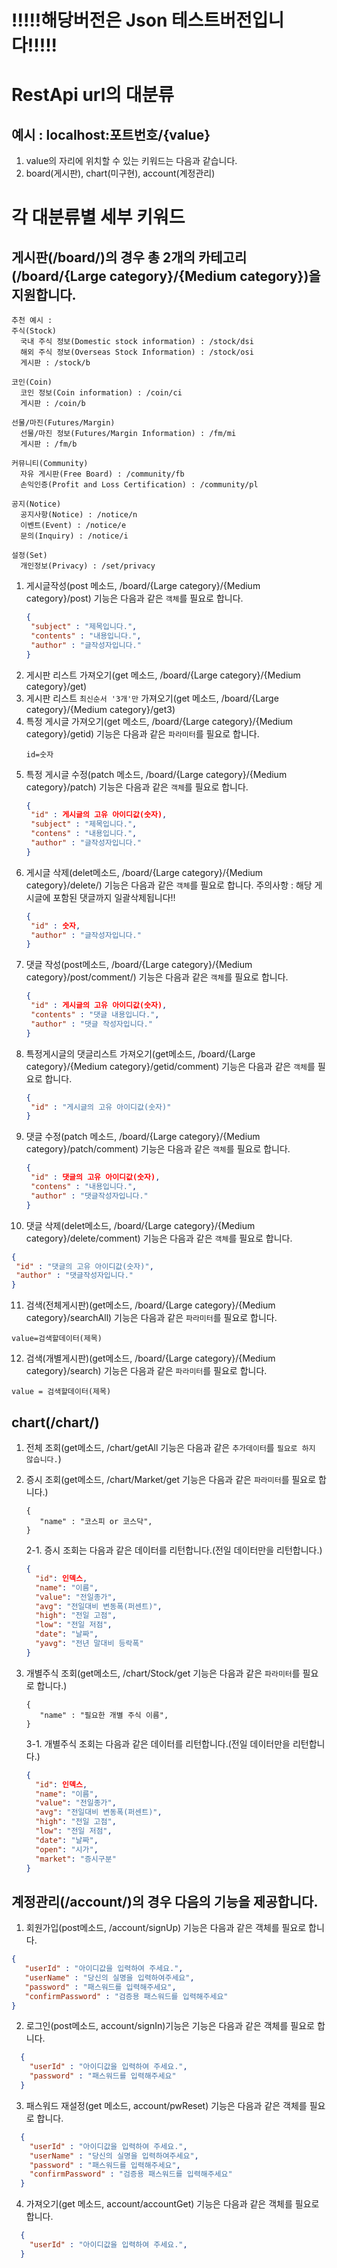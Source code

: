 <h1> !!!!!해당버전은 Json 테스트버전입니다!!!!!</h1>

<h1> RestApi url의 대분류</h1>
<h2> 예시 : localhost:포트번호/{value}</h2>

1. value의 자리에 위치할 수 있는 키워드는 다음과 같습니다.
2. board(게시판), chart(미구현), account(계정관리)

<h1> 각 대분류별 세부 키워드 </h1>

<h2> 게시판(/board/)의 경우 총 2개의 카테고리(/board/{Large category}/{Medium category})을 지원합니다.</h2>

    추천 예시 : 
    주식(Stock) 
      국내 주식 정보(Domestic stock information) : /stock/dsi
      해외 주식 정보(Overseas Stock Information) : /stock/osi
      게시판 : /stock/b

    코인(Coin) 
      코인 정보(Coin information) : /coin/ci
      게시판 : /coin/b

    선물/마진(Futures/Margin)
      선물/마진 정보(Futures/Margin Information) : /fm/mi
      게시판 : /fm/b

    커뮤니티(Community)
      자유 게시판(Free Board) : /community/fb
      손익인증(Profit and Loss Certification) : /community/pl

    공지(Notice)
      공지사항(Notice) : /notice/n
      이벤트(Event) : /notice/e
      문의(Inquiry) : /notice/i

    설정(Set)
      개인정보(Privacy) : /set/privacy


1. 게시글작성(post 메소드, /board/{Large category}/{Medium category}/post) 기능은 다음과 같은 ```객체```를 필요로 합니다.
   ```JSON
   {
    "subject" : "제목입니다.",
    "contents" : "내용입니다.",
    "author" : "글작성자입니다."
   }
   ```
2. 게시판 리스트 가져오기(get 메소드, /board/{Large category}/{Medium category}/get)
3. 게시판 리스트 ```최신순서 '3개'만``` 가져오기(get 메소드, /board/{Large category}/{Medium category}/get3)
4. 특정 게시글 가져오기(get 메소드, /board/{Large category}/{Medium category}/getid) 기능은 다음과 같은 ```파라미터```를 필요로 합니다.
   ```
   id=숫자
   ```
5. 특정 게시글 수정(patch 메소드, /board/{Large category}/{Medium category}/patch) 기능은 다음과 같은 ```객체```를 필요로 합니다.
   ````JSON
   {
    "id" : 게시글의 고유 아이디값(숫자),
    "subject" : "제목입니다.",
    "contens" : "내용입니다.",
    "author" : "글작성자입니다."
   }
   ````
6. 게시글 삭제(delet메소드, /board/{Large category}/{Medium category}/delete/) 기능은 다음과 같은 ```객체```를 필요로 합니다.
   주의사항 : 해당 게시글에 포함된 댓글까지 일괄삭제됩니다!!
   ````JSON
   {
    "id" : 숫자,
    "author" : "글작성자입니다."
   }
   ````
7. 댓글 작성(post메소드, /board/{Large category}/{Medium category}/post/comment/) 기능은 다음과 같은 ```객체```를 필요로 합니다.
   ````JSON
   {
    "id" : 게시글의 고유 아이디값(숫자),
    "contents" : "댓글 내용입니다.",
    "author" : "댓글 작성자입니다."
   }
   ````
8. 특정게시글의 댓글리스트 가져오기(get메소드, /board/{Large category}/{Medium category}/getid/comment) 기능은 다음과 같은 ```객체```를 필요로 합니다.
   ````JSON
   {
    "id" : "게시글의 고유 아이디값(숫자)"
   }
   ````
9. 댓글 수정(patch 메소드, /board/{Large category}/{Medium category}/patch/comment) 기능은 다음과 같은 ```객체```를 필요로 합니다.
   ````JSON
   {
    "id" : 댓글의 고유 아이디값(숫자),
    "contens" : "내용입니다.",
    "author" : "댓글작성자입니다."
   }
   ````
10. 댓글 삭제(delet메소드, /board/{Large category}/{Medium category}/delete/comment) 기능은 다음과 같은 ```객체```를 필요로 합니다.
   ````JSON
   {
    "id" : "댓글의 고유 아이디값(숫자)",
    "author" : "댓글작성자입니다."
   }
   ````
11. 검색(전체게시판)(get메소드, /board/{Large category}/{Medium category}/searchAll) 기능은 다음과 같은 ```파라미터```를 필요로 합니다.
   ```
   value=검색할데이터(제목)
   ```
12. 검색(개별게시판)(get메소드, /board/{Large category}/{Medium category}/search) 기능은 다음과 같은 ```파라미터```를 필요로 합니다.
   ```
   value = 검색할데이터(제목)
   ```


<h2> chart(/chart/) </h2>

1. 전체 조회(get메소드, /chart/getAll 기능은 다음과 같은 ```추가데이터```를 ```필요로 하지 않습니다.```)
   
2. 증시 조회(get메소드, /chart/Market/get 기능은 다음과 같은 ```파라미터```를 필요로 합니다.)
   ````
   {
      "name" : "코스피 or 코스닥",
   }
   ````
   2-1. 증시 조회는 다음과 같은 데이터를 리턴합니다.(전일 데이터만을 리턴합니다.)
      ```JSON
      {
        "id": 인덱스,
        "name": "이름",
        "value": "전일종가",
        "avg": "전일대비 변동폭(퍼센트)",
        "high": "전일 고점",
        "low": "전일 저점",
        "date": "날짜",
        "yavg": "전년 말대비 등락폭"
      }
      ```
3. 개별주식 조회(get메소드, /chart/Stock/get 기능은 다음과 같은 ```파라미터```를 필요로 합니다.)
   ````
   {
      "name" : "필요한 개별 주식 이름",
   }
   ````
   3-1. 개별주식 조회는 다음과 같은 데이터를 리턴합니다.(전일 데이터만을 리턴합니다.)
      ```JSON
      {
        "id": 인덱스,
        "name": "이름",
        "value": "전일종가",
        "avg": "전일대비 변동폭(퍼센트)",
        "high": "전일 고점",
        "low": "전일 저점",
        "date": "날짜",
        "open": "시가",
        "market": "증시구분"
      }
      ```

<h2> 계정관리(/account/)의 경우 다음의 기능을 제공합니다. </h2>

   1. 회원가입(post메소드, /account/signUp) 기능은 다음과 같은 객체를 필요로 합니다.
   ````JSON
   {
      "userId" : "아이디값을 입력하여 주세요.",
      "userName" : "당신의 실명을 입력하여주세요",
      "password" : "패스워드를 입력해주세요",
      "confirmPassword" : "검증용 패스워드를 입력해주세요"
   }
   ````
   2. 로그인(post메소드, account/signIn)기능은 기능은 다음과 같은 객체를 필요로 합니다.
````JSON
  {
    "userId" : "아이디값을 입력하여 주세요.",
    "password" : "패스워드를 입력해주세요"
  }
````
   3. 패스워드 재설정(get 메소드, account/pwReset) 기능은 다음과 같은 객체를 필요로 합니다.
````JSON
  {
    "userId" : "아이디값을 입력하여 주세요.",
    "userName" : "당신의 실명을 입력하여주세요",
    "password" : "패스워드를 입력해주세요",
    "confirmPassword" : "검증용 패스워드를 입력해주세요"
  }
````
   4. 가져오기(get 메소드, account/accountGet) 기능은 다음과 같은 객체를 필요로 합니다.
````JSON
  {
    "userId" : "아이디값을 입력하여 주세요.",
  }
````